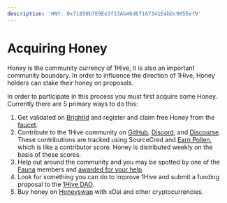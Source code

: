 ```yaml
---
description: 'HNY: 0x71850b7E9Ee3f13Ab46d67167341E4bDc905Eef9'
---
```


# Acquiring Honey

Honey is the community currency of 1Hive, it is also an important community boundary. In order to influence the direction of 1Hive, Honey holders can stake their honey on proposals.

In order to participate in this process you must first acquire some Honey. Currently there are 5 primary ways to do this:

1. Get validated on [BrightId](../../guides/brightid.md) and register and claim free Honey from the [faucet](https://faucet.1hive.org/#/). 
2. Contribute to the 1Hive community on [GitHub](https://github.com/1Hive), [Discord](https://discord.com/invite/P4rRDUKTAU), and [Discourse](https://forum.1hive.org/). These contributions are tracked using SourceCred and [Earn Pollen](earn-pollen.md), which is like a contributor score. Honey is distributed weekly on the basis of these scores. 
3. Help out around the community and you may be spotted by one of the [Fauna](../../community/swarms/fauna.md) members and [awarded for your help](fauna-awards.md). 
4. Look for something you can do to improve 1Hive and submit a funding proposal to the [1Hive DAO](../../projects/honey/participation.md). 
5. Buy honey on [Honeyswap](https://honeyswap.org/#/swap) with xDai and other cryptocurrencies.

